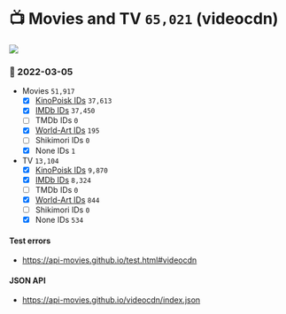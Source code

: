# :tv: Movies and TV `65,021` (videocdn)

<a href="https://API-Movies.github.io"><img src="https://API-Movies.github.io/banner.png?cache"></a>

### :date: 2022-03-05
- Movies `51,917`
  - [x] <a href="https://API-Movies.github.io/videocdn/movie_kinopoisk_ids.json">KinoPoisk IDs</a> `37,613`
  - [x] <a href="https://API-Movies.github.io/videocdn/movie_imdb_ids.json">IMDb IDs</a> `37,450`
  - [ ] TMDb IDs `0`
  - [x] <a href="https://API-Movies.github.io/videocdn/movie_world_art_ids.json">World-Art IDs</a> `195`
  - [ ] Shikimori IDs `0`
  - [x] None IDs `1`
- TV `13,104`
  - [x] <a href="https://API-Movies.github.io/videocdn/tv_kinopoisk_ids.json">KinoPoisk IDs</a> `9,870`
  - [x] <a href="https://API-Movies.github.io/videocdn/tv_imdb_ids.json">IMDb IDs</a> `8,324`
  - [ ] TMDb IDs `0`
  - [x] <a href="https://API-Movies.github.io/videocdn/tv_world_art_ids.json">World-Art IDs</a> `844`
  - [ ] Shikimori IDs `0`
  - [x] None IDs `534`
#### Test errors
- <a href='https://api-movies.github.io/test.html#videocdn'>https://api-movies.github.io/test.html#videocdn</a>
#### JSON API
- <a href='https://api-movies.github.io/videocdn/index.json'>https://api-movies.github.io/videocdn/index.json</a>
